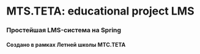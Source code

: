 # MTS.TETA: educational project LMS
### Простейшая LMS-система на Spring
#### Создано в рамках Летней школы МТС.ТЕТА
